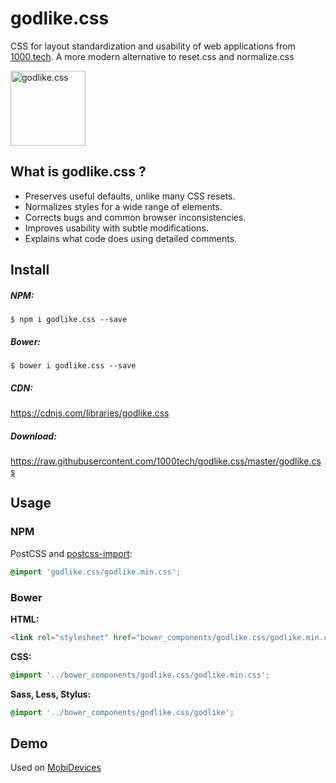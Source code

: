 # godlike.css
CSS for layout standardization and usability of web applications from [1000.tech](http://1000.tech). 
A more modern alternative to reset.css and normalize.css

<a href="https://github.com/1000tech/godlike.css">
<img
  src="http://1000.tech/img/pages/godlike/godlike.png" alt="godlike.css"
  width="120" height="120">
</a>

## What is godlike.css ?

* Preserves useful defaults, unlike many CSS resets.
* Normalizes styles for a wide range of elements.
* Corrects bugs and common browser inconsistencies.
* Improves usability with subtle modifications.
* Explains what code does using detailed comments.

## Install

##### NPM:
```smartyconfig
$ npm i godlike.css --save
```

##### Bower:
```smartyconfig
$ bower i godlike.css --save
```
    
##### CDN:

 https://cdnjs.com/libraries/godlike.css
    
##### Download:

 https://raw.githubusercontent.com/1000tech/godlike.css/master/godlike.css

## Usage

### NPM

PostCSS and [postcss-import](https://github.com/postcss/postcss-import):

```css
@import 'godlike.css/godlike.min.css';
```

### Bower

**HTML:**

```html
<link rel="stylesheet" href="bower_components/godlike.css/godlike.min.css">
```

**CSS:**

```css
@import '../bower_components/godlike.css/godlike.min.css';
```

**Sass, Less, Stylus:**

```css
@import '../bower_components/godlike.css/godlike';
```

## Demo
Used on [MobiDevices](https://mobidevices.ru)